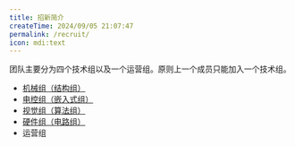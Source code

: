 ```yaml
---
title: 招新简介
createTime: 2024/09/05 21:07:47
permalink: /recruit/
icon: mdi:text
---
```

团队主要分为四个技术组以及一个运营组。原则上一个成员只能加入一个技术组。

- [机械组（结构组）](/recruit/mecha/)
- [电控组（嵌入式组）](/recruit/embed/)
- [视觉组（算法组）](/recruit/vision/)
- [硬件组（电路组）](/recruit/circuit/)
- 运营组